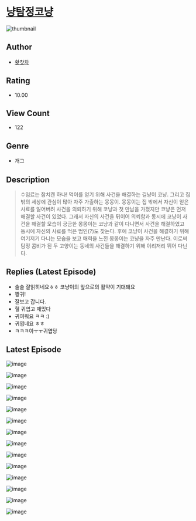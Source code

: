 # [냥탐정코냥](https://comic.naver.com/challenge/list?titleId=810748)
![thumbnail](https://image-comic.pstatic.net/user_contents_data/challenge_comic/2023/05/24/290306/upload_7149803480653837878_480x623.jpeg)

## Author
- [홧찻차](https://comic.naver.com/artistTitle?id=290306)

## Rating
- 10.00

## View Count
- 122

## Genre
- 개그

## Description
> 수임료는 참치캔 하나! 먹이를 얻기 위해 사건을 해결하는 길냥이 코냥. 그리고 집 밖의 세상에 관심이 많아 자주 가출하는 몽몽이. 몽몽이는 집 밖에서 자신이 얻은 사료를 잃어버려 사건을 의뢰하기 위해 코냥과 첫 만남을 가졌지만 코냥은 먼저 해결할 사건이 있었다. 그래서 자신의 사건을 뒤이어 의뢰함과 동시에 코냥이 사건을 해결할 모습이 궁금한 몽몽이는 코냥과 같이 다니면서 사건을 해결하였고 동시에 자신의 사료를 먹은 범인(?)도 찾는다. 후에 코냥이 사건을 해결하기 위해 여기저기 다니는 모습을 보고 매력을 느낀 몽몽이는 코냥을 자주 만난다. 이로써 탐정 콤비가 된 두 고양이는 동네의 사건들을 해결하기 위해 이리저리 뛰어 다닌다.

## Replies (Latest Episode)
- 술술 잘읽히네요ㅎㅎ 코냥이의 앞으로의 활약이 기대돼요
- 짱귀!
- 잘보고 갑니다.
- 헐 귀엽고 재밌다
- 귀여워요 ㅋㅋ :)
- 귀엽네요 ㅎㅎ
- ㅋㅋㅋ아ㅜㅜ귀엽당

## Latest Episode
![image](https://image-comic.pstatic.net/user_contents_data/challenge_comic/2023/05/24/290306/upload_7293127942872446051.jpeg)

![image](https://image-comic.pstatic.net/user_contents_data/challenge_comic/2023/05/24/290306/upload_3487254382215782754.jpeg)

![image](https://image-comic.pstatic.net/user_contents_data/challenge_comic/2023/05/24/290306/upload_7378366452320516452.jpeg)

![image](https://image-comic.pstatic.net/user_contents_data/challenge_comic/2023/05/24/290306/upload_7377848595265053542.jpeg)

![image](https://image-comic.pstatic.net/user_contents_data/challenge_comic/2023/05/24/290306/upload_4049129030391183457.jpeg)

![image](https://image-comic.pstatic.net/user_contents_data/challenge_comic/2023/05/24/290306/upload_4136103474657518899.jpeg)

![image](https://image-comic.pstatic.net/user_contents_data/challenge_comic/2023/05/24/290306/upload_4134696104001418549.jpeg)

![image](https://image-comic.pstatic.net/user_contents_data/challenge_comic/2023/05/24/290306/upload_3775534235599070563.jpeg)

![image](https://image-comic.pstatic.net/user_contents_data/challenge_comic/2023/05/24/290306/upload_4134647928124892516.jpeg)

![image](https://image-comic.pstatic.net/user_contents_data/challenge_comic/2023/05/24/290306/upload_7089573126989887841.jpeg)

![image](https://image-comic.pstatic.net/user_contents_data/challenge_comic/2023/05/24/290306/upload_3472893475339514934.jpeg)

![image](https://image-comic.pstatic.net/user_contents_data/challenge_comic/2023/05/24/290306/upload_3978992064124052069.jpeg)

![image](https://image-comic.pstatic.net/user_contents_data/challenge_comic/2023/05/24/290306/upload_3618703020175405413.jpeg)

![image](https://image-comic.pstatic.net/user_contents_data/challenge_comic/2023/05/24/290306/upload_7149803290788913717.jpeg)
